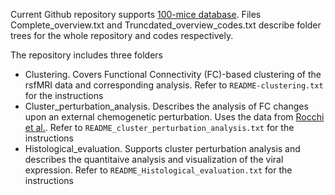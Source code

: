 Current Github repository supports [100-mice database](10.5281/zenodo.14989998). Files Complete_overview.txt and Truncdated_overview_codes.txt describe folder trees for the whole repository and codes respectively.

The repository includes three folders 

* Clustering. Covers Functional Connectivity (FC)-based clustering of the rsfMRI data and corresponding analysis. Refer to `README-clustering.txt` for the instructions
* Cluster_perturbation_analysis. Describes the analysis of FC changes upon an external chemogenetic perturbation. Uses the data from [Rocchi et al.](https://www.nature.com/articles/s41467-022-28591-3#Sec9). Refer to `README_cluster_perturbation_analysis.txt` for the instructions
* Histological_evaluation. Supports cluster perturbation analysis and describes the quantitaive analysis and visualization of the viral expression. Refer to `README_Histological_evaluation.txt` for the instructions 
